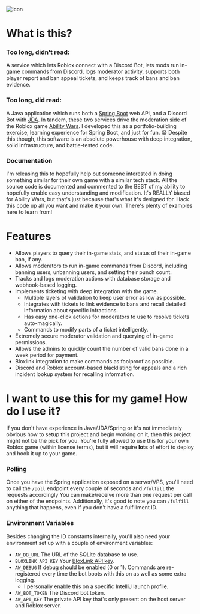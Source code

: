 ![icon](https://github.com/user-attachments/assets/1dc24087-758a-4508-b38e-550fd40ade87)

# What is this?

### Too long, didn't read:
A service which lets Roblox connect with a Discord Bot, lets mods run in-game commands from Discord, logs moderator activity, supports both player report and ban appeal tickets, and keeps track of bans and ban evidence.

### Too long, did read:
A Java application which runs both a [Spring Boot](https://spring.io/projects/spring-boot) web API, and a Discord Bot with [JDA](https://github.com/discord-jda/JDA). In tandem, these two services drive the moderation side of the Roblox game [Ability Wars](https://www.roblox.com/games/8260276694/UPDATE-Ability-Wars). I developed this as a portfolio-building exercise, learning experience for Spring Boot, and just for fun. 😁 Despite this though, this software is an absolute powerhouse with deep integration, solid infrastructure, and battle-tested code.

### Documentation
I'm releasing this to hopefully help out someone interested in doing something similar for their own game with a similar tech stack. All the source code is documented and commented to the BEST of my ability to hopefully enable easy understanding and modification. It's REALLY biased for Ability Wars, but that's just because that's what it's designed for. Hack this code up all you want and make it your own. There's plenty of examples here to learn from!

# Features
- Allows players to query their in-game stats, and status of their in-game ban, if any.
- Allows moderators to run in-game commands from Discord, including banning users, unbanning users, and setting their punch count.
- Tracks and logs moderation actions with database storage and webhook-based logging.
- Implements ticketing with deep integration with the game.
  - Multiple layers of validation to keep user error as low as possible.
  - Integrates with tickets to link evidence to bans and recall detailed information about specific infractions.
  - Has easy one-click actions for moderators to use to resolve tickets auto-magically.
  - Commands to modify parts of a ticket intelligently.
- Extremely secure moderator validation and querying of in-game permissions.
- Allows the admins to quickly count the number of valid bans done in a week period for payment.
- Bloxlink integration to make commands as foolproof as possible.
- Discord and Roblox account-based blacklisting for appeals and a rich incident lookup system for recalling information.

# I want to use this for my game! How do I use it?
If you don't have experience in Java/JDA/Spring or it's not immediately obvious how to setup this project and begin working on it, then this project might not be the pick for you.
You're fully allowed to use this for your own Roblox game (within license terms), but it will require **lots** of effort to deploy and hook it up to your game.

### Polling
Once you have the Spring application exposed on a server/VPS, you'll need to call the `/poll` endpoint every couple of seconds and `/fulfill` the requests accordingly
You can make/receive more than one request per call on either of the endpoints. Additionally, it's good to note you can `/fulfill` anything that happens, even if you don't have a fulfillment ID.

### Environment Variables
Besides changing the ID constants internally, you'll also need your environment set up with a couple of environment variables:
- `AW_DB_URL` The URL of the SQLite database to use.
- `BLOXLINK_API_KEY` Your [BloxLink API key](https://blox.link/dashboard/user/developer).
- `AW_DEBUG` If debug should be enabled (0 or 1). Commands are re-registered every time the bot boots with this on as well as some extra logging.
  - I personally enable this on a specific IntelliJ launch profile.
- `AW_BOT_TOKEN` The Discord bot token.
- `AW_API_KEY` The private API key that's only present on the host server and Roblox server.
